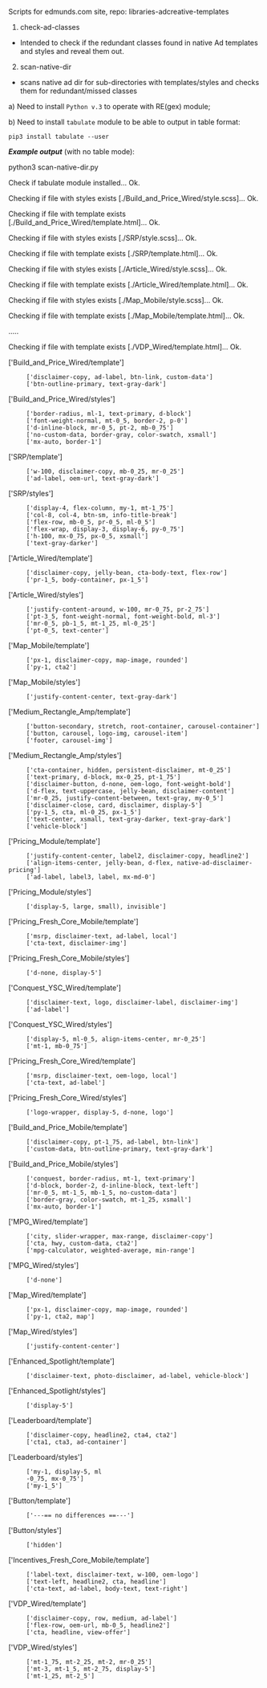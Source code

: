 Scripts for edmunds.com site, repo: libraries-adcreative-templates

1. check-ad-classes
- Intended to check if the redundant classes found in native Ad templates and styles and reveal them out.

2. scan-native-dir
- scans native ad dir for sub-directories with templates/styles and checks them for redundant/missed classes

a) Need to install `Python v.3` to operate with RE(gex) module;

b) Need to install `tabulate` module to be able to output in table format:

    pip3 install tabulate --user

***Example output*** (with no table mode):

python3 scan-native-dir.py 

Check if tabulate module installed... Ok.

Checking if file with styles exists [./Build_and_Price_Wired/style.scss]... Ok.

Checking if file with template exists [./Build_and_Price_Wired/template.html]... Ok.

Checking if file with styles exists [./SRP/style.scss]... Ok.

Checking if file with template exists [./SRP/template.html]... Ok.

Checking if file with styles exists [./Article_Wired/style.scss]... Ok.

Checking if file with template exists [./Article_Wired/template.html]... Ok.

Checking if file with styles exists [./Map_Mobile/style.scss]... Ok.

Checking if file with template exists [./Map_Mobile/template.html]... Ok.

.....

Checking if file with template exists [./VDP_Wired/template.html]... Ok.

['Build_and_Price_Wired/template']

		 ['disclaimer-copy, ad-label, btn-link, custom-data']
		 ['btn-outline-primary, text-gray-dark']
		 
['Build_and_Price_Wired/styles']

		 ['border-radius, ml-1, text-primary, d-block']
		 ['font-weight-normal, mt-0_5, border-2, p-0']
		 ['d-inline-block, mr-0_5, pt-2, mb-0_75']
		 ['no-custom-data, border-gray, color-swatch, xsmall']
		 ['mx-auto, border-1']
		 
['SRP/template']

		 ['w-100, disclaimer-copy, mb-0_25, mr-0_25']
		 ['ad-label, oem-url, text-gray-dark']
		 
['SRP/styles']

		 ['display-4, flex-column, my-1, mt-1_75']
		 ['col-8, col-4, btn-sm, info-title-break']
		 ['flex-row, mb-0_5, pr-0_5, ml-0_5']
		 ['flex-wrap, display-3, display-6, py-0_75']
		 ['h-100, mx-0_75, px-0_5, xsmall']
		 ['text-gray-darker']
		 
['Article_Wired/template']

		 ['disclaimer-copy, jelly-bean, cta-body-text, flex-row']
		 ['pr-1_5, body-container, px-1_5']
		 
['Article_Wired/styles']

		 ['justify-content-around, w-100, mr-0_75, pr-2_75']
		 ['pt-3_5, font-weight-normal, font-weight-bold, ml-3']
		 ['mr-0_5, pb-1_5, mt-1_25, ml-0_25']
		 ['pt-0_5, text-center']
		 
['Map_Mobile/template']

		 ['px-1, disclaimer-copy, map-image, rounded']
		 ['py-1, cta2']
		 
['Map_Mobile/styles']

		 ['justify-content-center, text-gray-dark']
['Medium_Rectangle_Amp/template']

		 ['button-secondary, stretch, root-container, carousel-container']
		 ['button, carousel, logo-img, carousel-item']
		 ['footer, carousel-img']
		 
['Medium_Rectangle_Amp/styles']

		 ['cta-container, hidden, persistent-disclaimer, mt-0_25']
		 ['text-primary, d-block, mx-0_25, pt-1_75']
		 ['disclaimer-button, d-none, oem-logo, font-weight-bold']
		 ['d-flex, text-uppercase, jelly-bean, disclaimer-content']
		 ['mr-0_25, justify-content-between, text-gray, my-0_5']
		 ['disclaimer-close, card, disclaimer, display-5']
		 ['py-1_5, cta, ml-0_25, px-1_5']
		 ['text-center, xsmall, text-gray-darker, text-gray-dark']
		 ['vehicle-block']
		 
['Pricing_Module/template']

		 ['justify-content-center, label2, disclaimer-copy, headline2']
		 ['align-items-center, jelly-bean, d-flex, native-ad-disclaimer-pricing']
		 ['ad-label, label3, label, mx-md-0']
		 
['Pricing_Module/styles']

		 ['display-5, large, small), invisible']
['Pricing_Fresh_Core_Mobile/template']

		 ['msrp, disclaimer-text, ad-label, local']
		 ['cta-text, disclaimer-img']
['Pricing_Fresh_Core_Mobile/styles']

		 ['d-none, display-5']
['Conquest_YSC_Wired/template']

		 ['disclaimer-text, logo, disclaimer-label, disclaimer-img']
		 ['ad-label']
['Conquest_YSC_Wired/styles']

		 ['display-5, ml-0_5, align-items-center, mr-0_25']
		 ['mt-1, mb-0_75']
['Pricing_Fresh_Core_Wired/template']

		 ['msrp, disclaimer-text, oem-logo, local']
		 ['cta-text, ad-label']
['Pricing_Fresh_Core_Wired/styles']

		 ['logo-wrapper, display-5, d-none, logo']
['Build_and_Price_Mobile/template']

		 ['disclaimer-copy, pt-1_75, ad-label, btn-link']
		 ['custom-data, btn-outline-primary, text-gray-dark']
['Build_and_Price_Mobile/styles']

		 ['conquest, border-radius, mt-1, text-primary']
		 ['d-block, border-2, d-inline-block, text-left']
		 ['mr-0_5, mt-1_5, mb-1_5, no-custom-data']
		 ['border-gray, color-swatch, mt-1_25, xsmall']
		 ['mx-auto, border-1']
['MPG_Wired/template']

		 ['city, slider-wrapper, max-range, disclaimer-copy']
		 ['cta, hwy, custom-data, cta2']
		 ['mpg-calculator, weighted-average, min-range']
['MPG_Wired/styles']

		 ['d-none']
['Map_Wired/template']

		 ['px-1, disclaimer-copy, map-image, rounded']
		 ['py-1, cta2, map']
['Map_Wired/styles']

		 ['justify-content-center']
['Enhanced_Spotlight/template']

		 ['disclaimer-text, photo-disclaimer, ad-label, vehicle-block']
['Enhanced_Spotlight/styles']

		 ['display-5']
['Leaderboard/template']

		 ['disclaimer-copy, headline2, cta4, cta2']
		 ['cta1, cta3, ad-container']
['Leaderboard/styles']

		 ['my-1, display-5, ml
		 -0_75, mx-0_75']
		 ['my-1_5']
['Button/template']

		 ['---== no differences ==---']
['Button/styles']

		 ['hidden']
['Incentives_Fresh_Core_Mobile/template']

		 ['label-text, disclaimer-text, w-100, oem-logo']
		 ['text-left, headline2, cta, headline']
		 ['cta-text, ad-label, body-text, text-right']

['VDP_Wired/template']

		 ['disclaimer-copy, row, medium, ad-label']
		 ['flex-row, oem-url, mb-0_5, headline2']
		 ['cta, headline, view-offer']
['VDP_Wired/styles']

		 ['mt-1_75, mt-2_25, mt-2, mr-0_25']
		 ['mt-3, mt-1_5, mt-2_75, display-5']
		 ['mt-1_25, mt-2_5']
